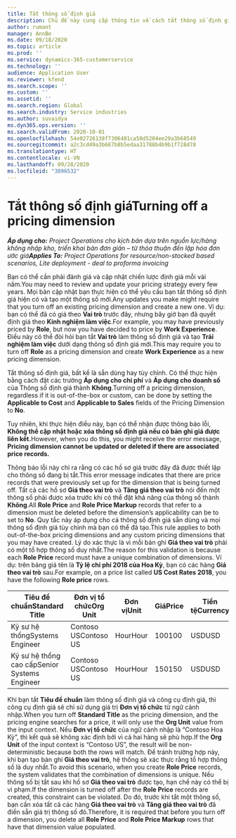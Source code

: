 ```yaml
---
title: Tắt thông số định giá
description: Chủ đề này cung cấp thông tin về cách tắt thông số định giá.
author: rumant
manager: AnnBe
ms.date: 09/18/2020
ms.topic: article
ms.prod: ''
ms.service: dynamics-365-customerservice
ms.technology: ''
audience: Application User
ms.reviewer: kfend
ms.search.scope: ''
ms.custom: ''
ms.assetid: ''
ms.search.region: Global
ms.search.industry: Service industries
ms.author: suvaidya
ms.dyn365.ops.version: ''
ms.search.validFrom: 2020-10-01
ms.openlocfilehash: 54e02726138f7306481ca50d5204ee29a3b68549
ms.sourcegitcommit: a2c3cd49a3b667b8b5edaa31788b4b9b1f728d78
ms.translationtype: HT
ms.contentlocale: vi-VN
ms.lasthandoff: 09/28/2020
ms.locfileid: "3896532"
---
```

# <a name="turning-off-a-pricing-dimension"></a><span data-ttu-id="5c79c-103">Tắt thông số định giá</span><span class="sxs-lookup"><span data-stu-id="5c79c-103">Turning off a pricing dimension</span></span>

<span data-ttu-id="5c79c-104">_**Áp dụng cho:** Project Operations cho kịch bản dựa trên nguồn lực/hàng không nhập kho, triển khai bản đơn giản – từ thỏa thuận đến lập hóa đơn ước giá_</span><span class="sxs-lookup"><span data-stu-id="5c79c-104">_**Applies To:** Project Operations for resource/non-stocked based scenarios, Lite deployment - deal to proforma invoicing_</span></span>

<span data-ttu-id="5c79c-105">Bạn có thể cần phải đánh giá và cập nhật chiến lược định giá mỗi vài năm.</span><span class="sxs-lookup"><span data-stu-id="5c79c-105">You may need to review and update your pricing strategy every few years.</span></span> <span data-ttu-id="5c79c-106">Mọi bản cập nhật bạn thực hiện có thể yêu cầu bạn tắt thông số định giá hiện có và tạo một thông số mới.</span><span class="sxs-lookup"><span data-stu-id="5c79c-106">Any updates you make might require that you turn off an existing pricing dimension and create a new one.</span></span> <span data-ttu-id="5c79c-107">Ví dụ: bạn có thể đã có giá theo **Vai trò** trước đây, nhưng bây giờ bạn đã quyết định giá theo **Kinh nghiệm làm việc**.</span><span class="sxs-lookup"><span data-stu-id="5c79c-107">For example, you may have previously priced by **Role**, but now you have decided to price by **Work Experience**.</span></span> <span data-ttu-id="5c79c-108">Điều này có thể đòi hỏi bạn tắt **Vai trò** làm thông số định giá và tạo **Trải nghiệm làm việc** dưới dạng thông số định giá mới.</span><span class="sxs-lookup"><span data-stu-id="5c79c-108">This may require you to turn off **Role** as a pricing dimension and create **Work Experience** as a new pricing dimension.</span></span> 

<span data-ttu-id="5c79c-109">Tắt thông số định giá, bất kể là sẵn dùng hay tùy chỉnh. Có thể thực hiện bằng cách đặt các trường **Áp dụng cho chi phí** và **Áp dụng cho doanh số** của Thông số định giá thành **Không**.</span><span class="sxs-lookup"><span data-stu-id="5c79c-109">Turning off a pricing dimension, regardless if it is out-of-the-box or custom, can be done by setting the **Applicable to Cost** and **Applicable to Sales** fields of the Pricing Dimension to **No**.</span></span>

<span data-ttu-id="5c79c-110">Tuy nhiên, khi thực hiện điều này, bạn có thể nhận được thông báo lỗi, **Không thể cập nhật hoặc xóa thông số định giá nếu có bản ghi giá được liên kết.**</span><span class="sxs-lookup"><span data-stu-id="5c79c-110">However, when you do this, you might receive the error message, **Pricing dimension cannot be updated or deleted if there are associated price records.**</span></span>

<span data-ttu-id="5c79c-111">Thông báo lỗi này chỉ ra rằng có các hồ sơ giá trước đây đã được thiết lập cho thông số đang bị tắt.</span><span class="sxs-lookup"><span data-stu-id="5c79c-111">This error message indicates that there are price records that were previously set up for the dimension that is being turned off.</span></span> <span data-ttu-id="5c79c-112">Tất cả các hồ sơ **Giá theo vai trò** và **Tăng giá theo vai trò** nói đến một thông số phải được xóa trước khi có thể đặt khả năng của thông số thành **Không**.</span><span class="sxs-lookup"><span data-stu-id="5c79c-112">All **Role Price** and **Role Price Markup** records that refer to a dimension must be deleted before the dimension’s applicability can be to set to **No**.</span></span> <span data-ttu-id="5c79c-113">Quy tắc này áp dụng cho cả thông số định giá sẵn dùng và mọi thông số định giá tùy chỉnh mà bạn có thể đã tạo.</span><span class="sxs-lookup"><span data-stu-id="5c79c-113">This rule applies to both out-of-the-box pricing dimensions and any custom pricing dimensions that you may have created.</span></span> <span data-ttu-id="5c79c-114">Lý do xác thực là vì mỗi bản ghi **Giá theo vai trò** phải có một tổ hợp thông số duy nhất.</span><span class="sxs-lookup"><span data-stu-id="5c79c-114">The reason for this validation is because each **Role Price** record must have a unique combination of dimensions.</span></span> <span data-ttu-id="5c79c-115">Ví dụ: trên bảng giá tên là **Tỷ lệ chi phí 2018 của Hoa Kỳ**, bạn có các hàng **Giá theo vai trò** sau.</span><span class="sxs-lookup"><span data-stu-id="5c79c-115">For example, on a price list called **US Cost Rates 2018**, you have the following **Role price** rows.</span></span> 

| <span data-ttu-id="5c79c-116">Tiêu đề chuẩn</span><span class="sxs-lookup"><span data-stu-id="5c79c-116">Standard Title</span></span>         | <span data-ttu-id="5c79c-117">Đơn vị tổ chức</span><span class="sxs-lookup"><span data-stu-id="5c79c-117">Org Unit</span></span>    |<span data-ttu-id="5c79c-118">Đơn vị</span><span class="sxs-lookup"><span data-stu-id="5c79c-118">Unit</span></span>   |<span data-ttu-id="5c79c-119">Giá</span><span class="sxs-lookup"><span data-stu-id="5c79c-119">Price</span></span>  |<span data-ttu-id="5c79c-120">Tiền tệ</span><span class="sxs-lookup"><span data-stu-id="5c79c-120">Currency</span></span>  |
| -----------------------|-------------|-------|-------|----------|
| <span data-ttu-id="5c79c-121">Kỹ sư hệ thống</span><span class="sxs-lookup"><span data-stu-id="5c79c-121">Systems Engineer</span></span>|<span data-ttu-id="5c79c-122">Contoso US</span><span class="sxs-lookup"><span data-stu-id="5c79c-122">Contoso US</span></span>|<span data-ttu-id="5c79c-123">Hour</span><span class="sxs-lookup"><span data-stu-id="5c79c-123">Hour</span></span>| <span data-ttu-id="5c79c-124">100</span><span class="sxs-lookup"><span data-stu-id="5c79c-124">100</span></span>|<span data-ttu-id="5c79c-125">USD</span><span class="sxs-lookup"><span data-stu-id="5c79c-125">USD</span></span>|
| <span data-ttu-id="5c79c-126">Kỹ sư hệ thống cao cấp</span><span class="sxs-lookup"><span data-stu-id="5c79c-126">Senior Systems Engineer</span></span>|<span data-ttu-id="5c79c-127">Contoso US</span><span class="sxs-lookup"><span data-stu-id="5c79c-127">Contoso US</span></span>|<span data-ttu-id="5c79c-128">Hour</span><span class="sxs-lookup"><span data-stu-id="5c79c-128">Hour</span></span>| <span data-ttu-id="5c79c-129">150</span><span class="sxs-lookup"><span data-stu-id="5c79c-129">150</span></span>| <span data-ttu-id="5c79c-130">USD</span><span class="sxs-lookup"><span data-stu-id="5c79c-130">USD</span></span>|


<span data-ttu-id="5c79c-131">Khi bạn tắt **Tiêu đề chuẩn** làm thông số định giá và công cụ định giá, thì công cụ định giá sẽ chỉ sử dụng giá trị **Đơn vị tổ chức** từ ngữ cảnh nhập.</span><span class="sxs-lookup"><span data-stu-id="5c79c-131">When you turn off **Standard Title** as the pricing dimension, and the pricing engine searches for a price, it will only use the **Org Unit** value from the input context.</span></span> <span data-ttu-id="5c79c-132">Nếu **Đơn vị tổ chức** của ngữ cảnh nhập là “Contoso Hoa Kỳ”, thì kết quả sẽ không xác định bởi vì cả hai hàng sẽ phù hợp.</span><span class="sxs-lookup"><span data-stu-id="5c79c-132">If the **Org Unit** of the input context is “Contoso US”, the result will be non-deterministic because both the rows will match.</span></span> <span data-ttu-id="5c79c-133">Để tránh trường hợp này, khi bạn tạo bản ghi **Giá theo vai trò**, hệ thống sẽ xác thực rằng tổ hợp thông số là duy nhất.</span><span class="sxs-lookup"><span data-stu-id="5c79c-133">To avoid this scenario, when you create **Role Price** records, the system validates that the combination of dimensions is unique.</span></span> <span data-ttu-id="5c79c-134">Nếu thông số bị tắt sau khi hồ sơ **Giá theo vai trò** được tạo, hạn chế này có thể bị vi phạm.</span><span class="sxs-lookup"><span data-stu-id="5c79c-134">If the dimension is turned off after the **Role Price** records are created, this constraint can be violated.</span></span> <span data-ttu-id="5c79c-135">Do đó, trước khi tắt một thông số, bạn cần xóa tất cả các hàng **Giá theo vai trò** và **Tăng giá theo vai trò** đã điền sẵn giá trị thông số đó.</span><span class="sxs-lookup"><span data-stu-id="5c79c-135">Therefore, it is required that before you turn off a dimension, you delete all **Role Price** and **Role Price Markup** rows that have that dimension value populated.</span></span>

